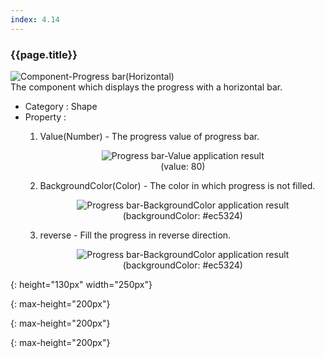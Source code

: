 ```yaml
---
index: 4.14
---
```

### {{page.title}}
![Component-Progress bar(Horizontal)][progress-horizontal-01]  
The component which displays the progress with a horizontal bar.

- Category : Shape
- Property :
    1. Value(Number) - The progress value of progress bar.  
      <figure style="text-align: center;">
      ![Progress bar-Value application result][progress-horizontal-02]  
      <figurecaption>(value: 80)</figurecaption>
      </figure>

    2. BackgroundColor(Color) - The color in which progress is not filled.  
      <figure style="text-align: center;">
      ![Progress bar-BackgroundColor application result][progress-horizontal-03]  
      <figurecaption>(backgroundColor: #ec5324)</figurecaption>
      </figure>

    3. reverse - Fill the progress in reverse direction.  
      <figure style="text-align: center;">
      ![Progress bar-BackgroundColor application result][progress-horizontal-04]  
      <figurecaption>(backgroundColor: #ec5324)</figurecaption>
      </figure> 


[progress-horizontal-01]: {{site.baseurl}}/assets/components/progress-horizontal-01.png
{: height="130px" width="250px"}

[progress-horizontal-02]: {{site.baseurl}}/assets/components/progress-horizontal-02.png
{: max-height="200px"}

[progress-horizontal-03]: {{site.baseurl}}/assets/components/progress-horizontal-03.png
{: max-height="200px"}

[progress-horizontal-04]: {{site.baseurl}}/assets/components/progress-horizontal-04.png
{: max-height="200px"}
